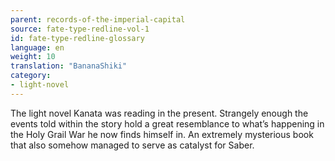 ```yaml
---
parent: records-of-the-imperial-capital
source: fate-type-redline-vol-1
id: fate-type-redline-glossary
language: en
weight: 10
translation: "BananaShiki"
category:
- light-novel
---
```


The light novel Kanata was reading in the present. Strangely enough the events told within the story hold a great resemblance to what’s happening in the Holy Grail War he now finds himself in. An extremely mysterious book that also somehow managed to serve as catalyst for Saber.
